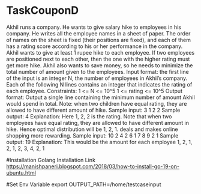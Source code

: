 # TaskCouponD
Akhil runs a company. He wants to give salary hike to employees in his company. He writes all
the employee names in a sheet of paper. The order of names on the sheet is fixed (their positions
are fixed), and each of them has a rating score according to his or her performance in the
company. Akhil wants to give at least 1 rupee hike to each employee. If two employees are
positioned next to each other, then the one with the higher rating must get more hike. Akhil also
wants to save money, so he needs to minimize the total number of amount given to the
employees.
Input format: the first line of the input is an integer N, the number of employees in Akhil’s
company. Each of the following N lines contains an integer that indicates the rating of each
employee.
Constraints:
1 <= N <= 10^5
1 <= rating <= 10^5
Output format: Output a single line containing the minimum number of amount Akhil would
spend in total.
Note: when two children have equal rating, they are allowed to have different amount of hike.
Sample input:
3
1
2
2
Sample output:
4
Explanation:
Here 1, 2, 2 is the rating. Note that when two employees have equal rating, they are allowed to
have different amount in hike. Hence optimal distribution will be 1, 2, 1. deals and makes online
shopping more rewarding.
Sample input:
10
2
4
2
6
1
7
8
9
2
1
Sample output:
19
Explanation:
This would be the amount for each employee
1, 2, 1, 2, 1, 2, 3, 4, 2, 1

#Installation 
Golang Installation Link
https://manishpaneri.blogspot.com/2018/03/how-to-install-go-19-on-ubuntu.html

#Set Env Variable
export OUTPUT_PATH=/home/testcaseinput